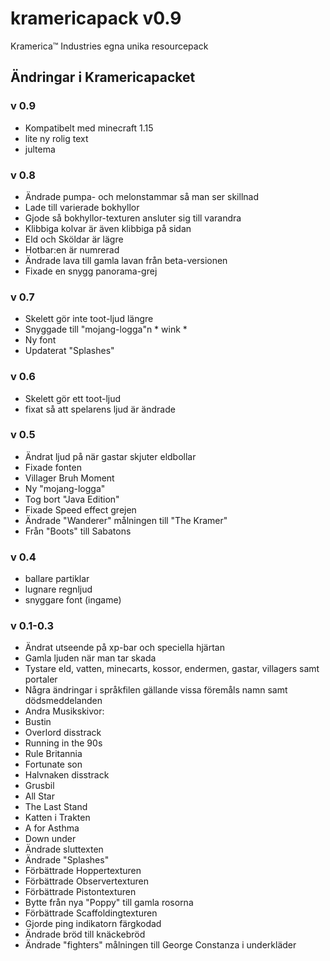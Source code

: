 # kramericapack v0.9
Kramerica™ Industries egna unika resourcepack

## Ändringar i Kramericapacket

### v 0.9
- Kompatibelt med minecraft 1.15
- lite ny rolig text
- jultema

### v 0.8

- Ändrade pumpa- och melonstammar så man ser skillnad
- Lade till varierade bokhyllor
- Gjode så bokhyllor-texturen ansluter sig till varandra
- Klibbiga kolvar är även klibbiga på sidan
- Eld och Sköldar är lägre
- Hotbar:en är numrerad
- Ändrade lava till gamla lavan från beta-versionen
- Fixade en snygg panorama-grej

### v 0.7

- Skelett gör inte toot-ljud längre
- Snyggade till "mojang-logga"n * wink *
- Ny font
- Updaterat "Splashes"

### v 0.6

- Skelett gör ett toot-ljud
- fixat så att spelarens ljud är ändrade

### v 0.5

- Ändrat ljud på när gastar skjuter eldbollar
- Fixade fonten
- Villager Bruh Moment
- Ny "mojang-logga"
- Tog bort "Java Edition"
- Fixade Speed effect grejen
- Ändrade "Wanderer" målningen till "The Kramer"
- Från "Boots" till Sabatons

### v 0.4

- ballare partiklar
- lugnare regnljud
- snyggare font (ingame)

### v 0.1-0.3

- Ändrat utseende på xp-bar och speciella hjärtan
- Gamla ljuden när man tar skada
- Tystare eld, vatten, minecarts, kossor, endermen, gastar, villagers samt portaler
- Några ändringar i språkfilen gällande vissa föremåls namn samt dödsmeddelanden
- Andra Musikskivor:
 - Bustin
 - Overlord disstrack
 - Running in the 90s
 - Rule Britannia
 - Fortunate son
 - Halvnaken disstrack
 - Grusbil
 - All Star
 - The Last Stand
 - Katten i Trakten
 - A for Asthma
 - Down under
- Ändrade sluttexten
- Ändrade "Splashes"
- Förbättrade Hoppertexturen
- Förbättrade Observertexturen
- Förbättrade Pistontexturen
- Bytte från nya "Poppy" till gamla rosorna
- Förbättrade Scaffoldingtexturen
- Gjorde ping indikatorn färgkodad
- Ändrade bröd till knäckebröd
- Ändrade "fighters" målningen till George Constanza i underkläder
